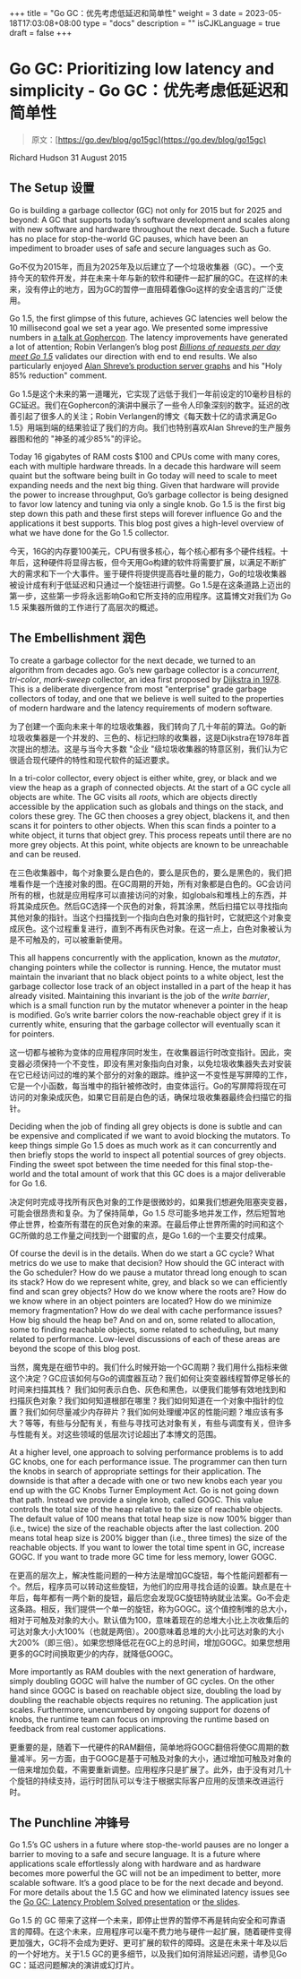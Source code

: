 +++
title = "Go GC：优先考虑低延迟和简单性"
weight = 3
date = 2023-05-18T17:03:08+08:00
type = "docs"
description = ""
isCJKLanguage = true
draft = false
+++

# Go GC: Prioritizing low latency and simplicity - Go GC：优先考虑低延迟和简单性

> 原文：[https://go.dev/blog/go15gc](https://go.dev/blog/go15gc)

Richard Hudson
31 August 2015

## The Setup 设置

Go is building a garbage collector (GC) not only for 2015 but for 2025 and beyond: A GC that supports today’s software development and scales along with new software and hardware throughout the next decade. Such a future has no place for stop-the-world GC pauses, which have been an impediment to broader uses of safe and secure languages such as Go.

Go不仅为2015年，而且为2025年及以后建立了一个垃圾收集器（GC）。一个支持今天的软件开发，并在未来十年与新的软件和硬件一起扩展的GC。在这样的未来，没有停止的地方，因为GC的暂停一直阻碍着像Go这样的安全语言的广泛使用。

Go 1.5, the first glimpse of this future, achieves GC latencies well below the 10 millisecond goal we set a year ago. We presented some impressive numbers in [a talk at Gophercon](https://go.dev/talks/2015/go-gc.pdf). The latency improvements have generated a lot of attention; Robin Verlangen’s blog post [*Billions of requests per day meet Go 1.5*](https://medium.com/@robin.verlangen/billions-of-request-per-day-meet-go-1-5-362bfefa0911) validates our direction with end to end results. We also particularly enjoyed [Alan Shreve’s production server graphs](https://twitter.com/inconshreveable/status/620650786662555648) and his "Holy 85% reduction" comment.

Go 1.5是这个未来的第一道曙光，它实现了远低于我们一年前设定的10毫秒目标的GC延迟。我们在Gophercon的演讲中展示了一些令人印象深刻的数字。延迟的改善引起了很多人的关注；Robin Verlangen的博文《每天数十亿的请求满足Go 1.5》用端到端的结果验证了我们的方向。我们也特别喜欢Alan Shreve的生产服务器图和他的 "神圣的减少85%"的评论。

Today 16 gigabytes of RAM costs $100 and CPUs come with many cores, each with multiple hardware threads. In a decade this hardware will seem quaint but the software being built in Go today will need to scale to meet expanding needs and the next big thing. Given that hardware will provide the power to increase throughput, Go’s garbage collector is being designed to favor low latency and tuning via only a single knob. Go 1.5 is the first big step down this path and these first steps will forever influence Go and the applications it best supports. This blog post gives a high-level overview of what we have done for the Go 1.5 collector.

今天，16G的内存要100美元，CPU有很多核心，每个核心都有多个硬件线程。十年后，这种硬件将显得古板，但今天用Go构建的软件将需要扩展，以满足不断扩大的需求和下一个大事件。鉴于硬件将提供提高吞吐量的能力，Go的垃圾收集器被设计成有利于低延迟和只通过一个旋钮进行调整。Go 1.5是在这条道路上迈出的第一步，这些第一步将永远影响Go和它所支持的应用程序。这篇博文对我们为 Go 1.5 采集器所做的工作进行了高层次的概述。

## The Embellishment 润色

To create a garbage collector for the next decade, we turned to an algorithm from decades ago. Go’s new garbage collector is a *concurrent*, *tri-color*, *mark-sweep* collector, an idea first proposed by [Dijkstra in 1978](http://dl.acm.org/citation.cfm?id=359655). This is a deliberate divergence from most "enterprise" grade garbage collectors of today, and one that we believe is well suited to the properties of modern hardware and the latency requirements of modern software.

为了创建一个面向未来十年的垃圾收集器，我们转向了几十年前的算法。Go的新垃圾收集器是一个并发的、三色的、标记扫除的收集器，这是Dijkstra在1978年首次提出的想法。这是与当今大多数 "企业 "级垃圾收集器的特意区别，我们认为它很适合现代硬件的特性和现代软件的延迟要求。

In a tri-color collector, every object is either white, grey, or black and we view the heap as a graph of connected objects. At the start of a GC cycle all objects are white. The GC visits all *roots*, which are objects directly accessible by the application such as globals and things on the stack, and colors these grey. The GC then chooses a grey object, blackens it, and then scans it for pointers to other objects. When this scan finds a pointer to a white object, it turns that object grey. This process repeats until there are no more grey objects. At this point, white objects are known to be unreachable and can be reused.

在三色收集器中，每个对象要么是白色的，要么是灰色的，要么是黑色的，我们把堆看作是一个连接对象的图。在GC周期的开始，所有对象都是白色的。GC会访问所有的根，也就是应用程序可以直接访问的对象，如globals和堆栈上的东西，并将其染成灰色。然后GC选择一个灰色的对象，将其涂黑，然后扫描它以寻找指向其他对象的指针。当这个扫描找到一个指向白色对象的指针时，它就把这个对象变成灰色。这个过程重复进行，直到不再有灰色对象。在这一点上，白色对象被认为是不可触及的，可以被重新使用。

This all happens concurrently with the application, known as the *mutator*, changing pointers while the collector is running. Hence, the mutator must maintain the invariant that no black object points to a white object, lest the garbage collector lose track of an object installed in a part of the heap it has already visited. Maintaining this invariant is the job of the *write barrier*, which is a small function run by the mutator whenever a pointer in the heap is modified. Go’s write barrier colors the now-reachable object grey if it is currently white, ensuring that the garbage collector will eventually scan it for pointers.

这一切都与被称为变体的应用程序同时发生，在收集器运行时改变指针。因此，突变器必须保持一个不变性，即没有黑对象指向白对象，以免垃圾收集器失去对安装在它已经访问过的堆的某个部分的对象的跟踪。维护这一不变性是写屏障的工作，它是一个小函数，每当堆中的指针被修改时，由变体运行。Go的写屏障将现在可访问的对象染成灰色，如果它目前是白色的话，确保垃圾收集器最终会扫描它的指针。

Deciding when the job of finding all grey objects is done is subtle and can be expensive and complicated if we want to avoid blocking the mutators. To keep things simple Go 1.5 does as much work as it can concurrently and then briefly stops the world to inspect all potential sources of grey objects. Finding the sweet spot between the time needed for this final stop-the-world and the total amount of work that this GC does is a major deliverable for Go 1.6.

决定何时完成寻找所有灰色对象的工作是很微妙的，如果我们想避免阻塞突变器，可能会很昂贵和复杂。为了保持简单，Go 1.5 尽可能多地并发工作，然后短暂地停止世界，检查所有潜在的灰色对象的来源。在最后停止世界所需的时间和这个GC所做的总工作量之间找到一个甜蜜的点，是Go 1.6的一个主要交付成果。

Of course the devil is in the details. When do we start a GC cycle? What metrics do we use to make that decision? How should the GC interact with the Go scheduler? How do we pause a mutator thread long enough to scan its stack?  How do we represent white, grey, and black so we can efficiently find and scan grey objects? How do we know where the roots are? How do we know where in an object pointers are located? How do we minimize memory fragmentation? How do we deal with cache performance issues? How big should the heap be? And on and on, some related to allocation, some to finding reachable objects, some related to scheduling, but many related to performance. Low-level discussions of each of these areas are beyond the scope of this blog post.

当然，魔鬼是在细节中的。我们什么时候开始一个GC周期？我们用什么指标来做这个决定？GC应该如何与Go的调度器互动？我们如何让突变器线程暂停足够长的时间来扫描其栈？ 我们如何表示白色、灰色和黑色，以便我们能够有效地找到和扫描灰色对象？我们如何知道根部在哪里？我们如何知道在一个对象中指针的位置？我们如何尽量减少内存碎片？我们如何处理缓冲区的性能问题？堆应该有多大？等等，有些与分配有关，有些与寻找可达对象有关，有些与调度有关，但许多与性能有关。对这些领域的低层次讨论超出了本博文的范围。

At a higher level, one approach to solving performance problems is to add GC knobs, one for each performance issue. The programmer can then turn the knobs in search of appropriate settings for their application. The downside is that after a decade with one or two new knobs each year you end up with the GC Knobs Turner Employment Act. Go is not going down that path. Instead we provide a single knob, called GOGC. This value controls the total size of the heap relative to the size of reachable objects. The default value of 100 means that total heap size is now 100% bigger than (i.e., twice) the size of the reachable objects after the last collection. 200 means total heap size is 200% bigger than (i.e., three times) the size of the reachable objects. If you want to lower the total time spent in GC, increase GOGC. If you want to trade more GC time for less memory, lower GOGC.

在更高的层次上，解决性能问题的一种方法是增加GC旋钮，每个性能问题都有一个。然后，程序员可以转动这些旋钮，为他们的应用寻找合适的设置。缺点是在十年后，每年都有一两个新的旋钮，最后您会发现GC旋钮特纳就业法案。Go不会走这条路。相反，我们提供一个单一的旋钮，称为GOGC。这个值控制堆的总大小，相对于可触及对象的大小。默认值为100，意味着现在的总堆大小比上次收集后的可达对象大小大100%（也就是两倍）。200意味着总堆的大小比可达对象的大小大200%（即三倍）。如果您想降低花在GC上的总时间，增加GOGC。如果您想用更多的GC时间换取更少的内存，就降低GOGC。

More importantly as RAM doubles with the next generation of hardware, simply doubling GOGC will halve the number of GC cycles. On the other hand since GOGC is based on reachable object size, doubling the load by doubling the reachable objects requires no retuning. The application just scales. Furthermore, unencumbered by ongoing support for dozens of knobs, the runtime team can focus on improving the runtime based on feedback from real customer applications.

更重要的是，随着下一代硬件的RAM翻倍，简单地将GOGC翻倍将使GC周期的数量减半。另一方面，由于GOGC是基于可触及对象的大小，通过增加可触及对象的一倍来增加负载，不需要重新调整。应用程序只是扩展了。此外，由于没有对几十个旋钮的持续支持，运行时团队可以专注于根据实际客户应用的反馈来改进运行时。

## The Punchline 冲锋号

Go 1.5’s GC ushers in a future where stop-the-world pauses are no longer a barrier to moving to a safe and secure language. It is a future where applications scale effortlessly along with hardware and as hardware becomes more powerful the GC will not be an impediment to better, more scalable software. It’s a good place to be for the next decade and beyond. For more details about the 1.5 GC and how we eliminated latency issues see the [Go GC: Latency Problem Solved presentation](https://www.youtube.com/watch?v=aiv1JOfMjm0) or [the slides](https://go.dev/talks/2015/go-gc.pdf).

Go 1.5 的 GC 带来了这样一个未来，即停止世界的暂停不再是转向安全和可靠语言的障碍。在这个未来，应用程序可以毫不费力地与硬件一起扩展，随着硬件变得更加强大，GC将不会成为更好、更可扩展的软件的障碍。这是在未来十年及以后的一个好地方。关于1.5 GC的更多细节，以及我们如何消除延迟问题，请参见Go GC：延迟问题解决的演讲或幻灯片。
